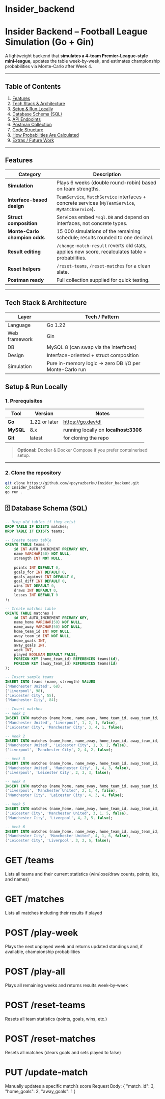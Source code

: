 # Insider_backend

# Insider Backend – Football League Simulation (Go + Gin)

A lightweight backend that **simulates a 4-team Premier-League-style mini-league**, updates the table week-by-week, and estimates championship probabilities via Monte-Carlo after Week 4.

---

## Table of Contents
1. [Features](#-features)  
2. [Tech Stack & Architecture](#-tech-stack--architecture)  
3. [Setup & Run Locally](#-setup--run-locally)  
4. [Database Schema (SQL)](#-database-schema-sql)  
5. [API Endpoints](#-api-endpoints)  
6. [Postman Collection](#-postman-collection)  
7. [Code Structure](#-code-structure)  
8. [How Probabilities Are Calculated](#-how-probabilities-are-calculated)  
9. [Extras / Future Work](#-extras--future-work)

---

## Features
| Category | Description |
|----------|-------------|
| **Simulation** | Plays 6 weeks (double round-robin) based on team strengths. |
| **Interface-based design** | `TeamService`, `MatchService` interfaces + concrete services (`MyTeamService`, `MyMatchService`). |
| **Struct composition** | Services embed `*sql.DB` and depend on interfaces, not concrete types. |
| **Monte-Carlo champion odds** | 15 000 simulations of the remaining schedule; results rounded to one decimal. |
| **Result editing** | `/change-match-result` reverts old stats, applies new score, recalculates table + probabilities. |
| **Reset helpers** | `/reset-teams`, `/reset-matches` for a clean slate. |
| **Postman ready** | Full collection supplied for quick testing. |

---

## Tech Stack & Architecture
| Layer | Tech / Pattern |
|-------|----------------|
| Language | Go 1.22 |
| Web framework | Gin |
| DB | MySQL 8 (can swap via the interfaces) |
| Design | Interface-oriented + struct composition |
| Simulation | Pure in-memory logic → zero DB I/O per Monte-Carlo run |


## Setup & Run Locally  

### 1. Prerequisites  
| Tool | Version | Notes |
|------|---------|-------|
| **Go** | 1.22 or later | https://go.dev/dl  
| **MySQL** | 8.x | running locally on **localhost:3306**  
| **Git** | latest | for cloning the repo |

> **Optional:** Docker & Docker Compose if you prefer containerised setup.

---

### 2. Clone the repository  

```bash
git clone https://github.com/<poyrazberk>/Insider_backend.git
cd Insider_backend
go run .
```

## 🗄️ Database Schema (SQL)

```sql
-- Drop old tables if they exist
DROP TABLE IF EXISTS matches;
DROP TABLE IF EXISTS teams;

-- Create teams table
CREATE TABLE teams (
    id INT AUTO_INCREMENT PRIMARY KEY,
    name VARCHAR(50) NOT NULL,
    strength INT NOT NULL,
    
    points INT DEFAULT 0,
    goals_for INT DEFAULT 0,
    goals_against INT DEFAULT 0,
    goal_diff INT DEFAULT 0,
    wins INT DEFAULT 0,
    draws INT DEFAULT 0,
    losses INT DEFAULT 0
);

-- Create matches table
CREATE TABLE matches (
    id INT AUTO_INCREMENT PRIMARY KEY,
    name_home VARCHAR(50) NOT NULL,
    name_away VARCHAR(50) NOT NULL,
    home_team_id INT NOT NULL,
    away_team_id INT NOT NULL,
    home_goals INT,
    away_goals INT,
    week INT,
    played BOOLEAN DEFAULT FALSE,
    FOREIGN KEY (home_team_id) REFERENCES teams(id),
    FOREIGN KEY (away_team_id) REFERENCES teams(id)
);

-- Insert sample teams
INSERT INTO teams (name, strength) VALUES
('Manchester United', 68),
('Liverpool', 98),
('Leicester City', 55),
('Manchester City', 84);

-- Insert matches
-- Week 1
INSERT INTO matches (name_home, name_away, home_team_id, away_team_id, week, played) VALUES
('Manchester United', 'Liverpool', 1, 2, 1, false),
('Leicester City', 'Manchester City', 3, 4, 1, false);

-- Week 2
INSERT INTO matches (name_home, name_away, home_team_id, away_team_id, week, played) VALUES
('Manchester United', 'Leicester City', 1, 3, 2, false),
('Liverpool', 'Manchester City', 2, 4, 2, false);

-- Week 3
INSERT INTO matches (name_home, name_away, home_team_id, away_team_id, week, played) VALUES
('Manchester United', 'Manchester City', 1, 4, 3, false),
('Liverpool', 'Leicester City', 2, 3, 3, false);

-- Week 4
INSERT INTO matches (name_home, name_away, home_team_id, away_team_id, week, played) VALUES
('Liverpool', 'Manchester United', 2, 1, 4, false),
('Manchester City', 'Leicester City', 4, 3, 4, false);

-- Week 5
INSERT INTO matches (name_home, name_away, home_team_id, away_team_id, week, played) VALUES
('Leicester City', 'Manchester United', 3, 1, 5, false),
('Manchester City', 'Liverpool', 4, 2, 5, false);

-- Week 6
INSERT INTO matches (name_home, name_away, home_team_id, away_team_id, week, played) VALUES
('Manchester City', 'Manchester United', 4, 1, 6, false),
('Leicester City', 'Liverpool', 3, 2, 6, false);
```


# GET /teams
 Lists all teams and their current statistics (win/lose/draw counts, points, ids, and names)

# GET /matches
 Lists all matches including their results if played

# POST /play-week
 Plays the next unplayed week and returns updated standings and, if available, championship probabilities

# POST /play-all
 Plays all remaining weeks and returns results week-by-week


# POST /reset-teams
 Resets all team statistics (points, goals, wins, etc.)

# POST /reset-matches
 Resets all matches (clears goals and sets played to false)

# PUT /update-match
 Manually updates a specific match’s score
 Request Body:
{
  "match_id": 3,
  "home_goals": 2,
  "away_goals": 1
}







